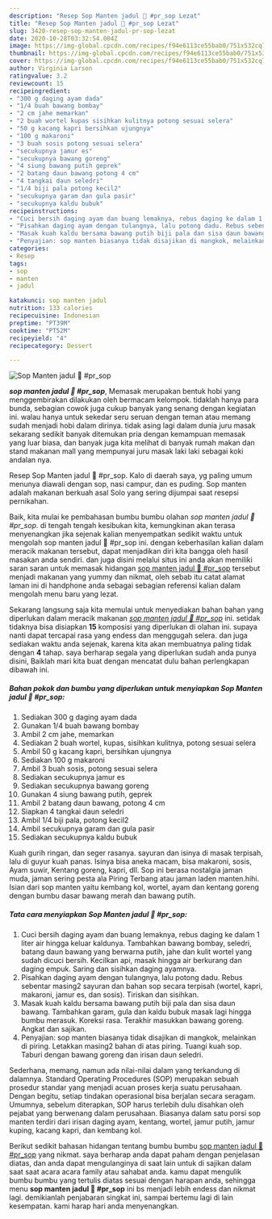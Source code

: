 ```yaml
---
description: "Resep Sop Manten jadul 💑 #pr_sop Lezat"
title: "Resep Sop Manten jadul 💑 #pr_sop Lezat"
slug: 3420-resep-sop-manten-jadul-pr-sop-lezat
date: 2020-10-28T03:32:54.004Z
image: https://img-global.cpcdn.com/recipes/f94e6113ce55bab0/751x532cq70/sop-manten-jadul-💑-pr_sop-foto-resep-utama.jpg
thumbnail: https://img-global.cpcdn.com/recipes/f94e6113ce55bab0/751x532cq70/sop-manten-jadul-💑-pr_sop-foto-resep-utama.jpg
cover: https://img-global.cpcdn.com/recipes/f94e6113ce55bab0/751x532cq70/sop-manten-jadul-💑-pr_sop-foto-resep-utama.jpg
author: Virginia Larson
ratingvalue: 3.2
reviewcount: 15
recipeingredient:
- "300 g daging ayam dada"
- "1/4 buah bawang bombay"
- "2 cm jahe memarkan"
- "2 buah wortel kupas sisihkan kulitnya potong sesuai selera"
- "50 g kacang kapri bersihkan ujungnya"
- "100 g makaroni"
- "3 buah sosis potong sesuai selera"
- "secukupnya jamur es"
- "secukupnya bawang goreng"
- "4 siung bawang putih geprek"
- "2 batang daun bawang potong 4 cm"
- "4 tangkai daun seledri"
- "1/4 biji pala potong kecil2"
- "secukupnya garam dan gula pasir"
- "secukupnya kaldu bubuk"
recipeinstructions:
- "Cuci bersih daging ayam dan buang lemaknya, rebus daging ke dalam 1 liter air hingga keluar kaldunya. Tambahkan bawang bombay, seledri, batang daun bawang yang berwarna putih, jahe dan kulit wortel yang sudah dicuci bersih. Kecilkan api, masak hingga air berkurang dan daging empuk. Saring dan sisihkan daging ayamnya."
- "Pisahkan daging ayam dengan tulangnya, lalu potong dadu. Rebus sebentar masing2 sayuran dan bahan sop secara terpisah (wortel, kapri, makaroni, jamur es, dan sosis). Tiriskan dan sisihkan."
- "Masak kuah kaldu bersama bawang putih biji pala dan sisa daun bawang. Tambahkan garam, gula dan kaldu bubuk masak lagi hingga bumbu merasuk. Koreksi rasa. Terakhir masukkan bawang goreng. Angkat dan sajikan."
- "Penyajian: sop manten biasanya tidak disajikan di mangkok, melainkan di piring. Letakkan masing2 bahan di atas piring. Tuangi kuah sop. Taburi dengan bawang goreng dan irisan daun seledri."
categories:
- Resep
tags:
- sop
- manten
- jadul

katakunci: sop manten jadul 
nutrition: 133 calories
recipecuisine: Indonesian
preptime: "PT39M"
cooktime: "PT52M"
recipeyield: "4"
recipecategory: Dessert

---
```



![Sop Manten jadul 💑 #pr_sop](https://img-global.cpcdn.com/recipes/f94e6113ce55bab0/751x532cq70/sop-manten-jadul-💑-pr_sop-foto-resep-utama.jpg)

<b><i>sop manten jadul 💑 #pr_sop</i></b>, Memasak merupakan bentuk hobi yang menggembirakan dilakukan oleh bermacam kelompok. tidaklah hanya para bunda, sebagian cowok juga cukup banyak yang senang dengan kegiatan ini. walau hanya untuk sekedar seru seruan dengan teman atau memang sudah menjadi hobi dalam dirinya. tidak asing lagi dalam dunia juru masak sekarang sedikit banyak ditemukan pria dengan kemampuan memasak yang luar biasa, dan banyak juga kita melihat di banyak rumah makan dan stand makanan mall yang mempunyai juru masak laki laki sebagai koki andalan nya.

Resep Sop Manten jadul 💑 #pr_sop. Kalo di daerah saya, yg paling umum menunya diawali dengan sop, nasi campur, dan es puding. Sop manten adalah makanan berkuah asal Solo yang sering dijumpai saat resepsi pernikahan.

Baik, kita mulai ke pembahasan bumbu bumbu olahan <i>sop manten jadul 💑 #pr_sop</i>. di tengah tengah kesibukan kita, kemungkinan akan terasa menyenangkan jika sejenak kalian menyempatkan sedikit waktu untuk mengolah sop manten jadul 💑 #pr_sop ini. dengan keberhasilan kalian dalam meracik makanan tersebut, dapat menjadikan diri kita bangga oleh hasil masakan anda sendiri. dan juga disini melalui situs ini anda akan memiliki saran saran untuk memasak hidangan <u>sop manten jadul 💑 #pr_sop</u> tersebut menjadi makanan yang yummy dan nikmat, oleh sebab itu catat alamat laman ini di handphone anda sebagai sebagian referensi kalian dalam mengolah menu baru yang lezat.


Sekarang langsung saja kita memulai untuk menyediakan bahan bahan yang diperlukan dalam meracik makanan <u><i>sop manten jadul 💑 #pr_sop</i></u> ini. setidak tidaknya bisa disiapkan <b>15</b> komposisi yang diperlukan di olahan ini. supaya nanti dapat tercapai rasa yang endess dan menggugah selera. dan juga sediakan waktu anda sejenak, karena kita akan membuatnya paling tidak dengan <b>4</b> tahap. saya berharap segala yang diperlukan sudah anda punya disini, Baiklah mari kita buat dengan mencatat dulu bahan perlengkapan dibawah ini.

<!--inarticleads1-->

##### Bahan pokok dan bumbu yang diperlukan untuk menyiapkan Sop Manten jadul 💑 #pr_sop:

1. Sediakan 300 g daging ayam dada
1. Gunakan 1/4 buah bawang bombay
1. Ambil 2 cm jahe, memarkan
1. Sediakan 2 buah wortel, kupas, sisihkan kulitnya, potong sesuai selera
1. Ambil 50 g kacang kapri, bersihkan ujungnya
1. Sediakan 100 g makaroni
1. Ambil 3 buah sosis, potong sesuai selera
1. Sediakan secukupnya jamur es
1. Sediakan secukupnya bawang goreng
1. Gunakan 4 siung bawang putih, geprek
1. Ambil 2 batang daun bawang, potong 4 cm
1. Siapkan 4 tangkai daun seledri
1. Ambil 1/4 biji pala, potong kecil2
1. Ambil secukupnya garam dan gula pasir
1. Sediakan secukupnya kaldu bubuk


Kuah gurih ringan, dan seger rasanya. sayuran dan isinya di masak terpisah, lalu di guyur kuah panas. Isinya bisa aneka macam, bisa makaroni, sosis, Ayam suwir, Kentang goreng, kapri, dll. Sop ini berasa nostalgia jaman muda, jaman sering pesta ala Piring Terbang atau jaman laden manten.hihi. Isian dari sop manten yaitu kembang kol, wortel, ayam dan kentang goreng dengan bumbu dasar bawang merah dan bawang putih. 

<!--inarticleads2-->

##### Tata cara menyiapkan Sop Manten jadul 💑 #pr_sop:

1. Cuci bersih daging ayam dan buang lemaknya, rebus daging ke dalam 1 liter air hingga keluar kaldunya. Tambahkan bawang bombay, seledri, batang daun bawang yang berwarna putih, jahe dan kulit wortel yang sudah dicuci bersih. Kecilkan api, masak hingga air berkurang dan daging empuk. Saring dan sisihkan daging ayamnya.
1. Pisahkan daging ayam dengan tulangnya, lalu potong dadu. Rebus sebentar masing2 sayuran dan bahan sop secara terpisah (wortel, kapri, makaroni, jamur es, dan sosis). Tiriskan dan sisihkan.
1. Masak kuah kaldu bersama bawang putih biji pala dan sisa daun bawang. Tambahkan garam, gula dan kaldu bubuk masak lagi hingga bumbu merasuk. Koreksi rasa. Terakhir masukkan bawang goreng. Angkat dan sajikan.
1. Penyajian: sop manten biasanya tidak disajikan di mangkok, melainkan di piring. Letakkan masing2 bahan di atas piring. Tuangi kuah sop. Taburi dengan bawang goreng dan irisan daun seledri.


Sederhana, memang, namun ada nilai-nilai dalam yang terkandung di dalamnya. Standard Operating Procedures (SOP) merupakan sebuah prosedur standar yang menjadi acuan proses kerja suatu perusahaan. Dengan begitu, setiap tindakan operasional bisa berjalan secara seragam. Umumnya, sebelum diterapkan, SOP harus terlebih dulu disahkan oleh pejabat yang berwenang dalam perusahaan. Biasanya dalam satu porsi sop manten terdiri dari irisan daging ayam, kentang, wortel, jamur putih, jamur kuping, kacang kapri, dan kembang kol. 

Berikut sedikit bahasan hidangan tentang bumbu bumbu <u>sop manten jadul 💑 #pr_sop</u> yang nikmat. saya berharap anda dapat paham dengan penjelasan diatas, dan anda dapat mengulanginya di saat lain untuk di sajikan dalam saat saat acara acara family atau sahabat anda. kamu dapat mengulik bumbu bumbu yang tertulis diatas sesuai dengan harapan anda, sehingga menu <b>sop manten jadul 💑 #pr_sop</b> ini bs menjadi lebih endess dan nikmat lagi. demikianlah penjabaran singkat ini, sampai bertemu lagi di lain kesempatan. kami harap hari anda menyenangkan.
